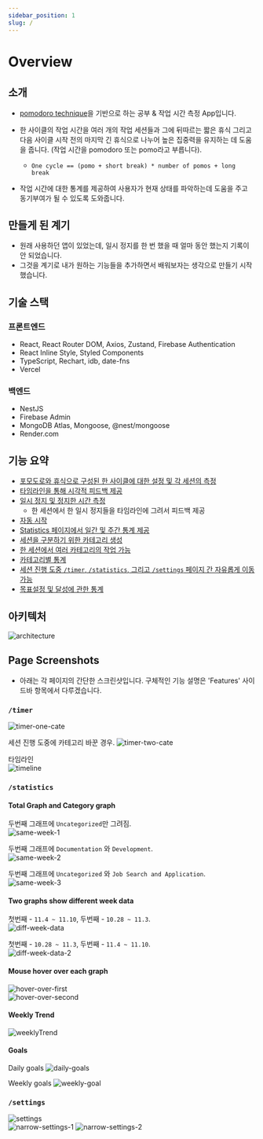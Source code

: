 ```yaml
---
sidebar_position: 1
slug: /
---
```


# Overview

## 소개

- [pomodoro technique](https://ko.wikipedia.org/wiki/%ED%8F%AC%EB%AA%A8%EB%8F%84%EB%A1%9C_%EA%B8%B0%EB%B2%95)을 기반으로 하는 공부 & 작업 시간 측정 App입니다.
- 한 사이클의 작업 시간을 여러 개의 작업 세션들과 그에 뒤따르는 짧은 휴식 그리고 다음 사이클 시작 전의 마지막 긴 휴식으로 나누어 높은 집중력을 유지하는 데 도움을 줍니다.
  (작업 시간을 pomodoro 또는 pomo라고 부릅니다).

  - `One cycle == (pomo + short break) * number of pomos + long break`

- 작업 시간에 대한 통계를 제공하여 사용자가 현재 상태를 파악하는데 도움을 주고 동기부여가 될 수 있도록 도와줍니다.

## 만들게 된 계기

- 원래 사용하던 앱이 있었는데, 일시 정지를 한 번 했을 때 얼마 동안 했는지 기록이 안 되었습니다.
- 그것을 계기로 내가 원하는 기능들을 추가하면서 배워보자는 생각으로 만들기 시작했습니다.

## 기술 스택

### 프론트엔드

- React, React Router DOM, Axios, Zustand, Firebase Authentication
- React Inline Style, Styled Components
- TypeScript, Rechart, idb, date-fns
- Vercel

### 백엔드

- NestJS
- Firebase Admin
- MongoDB Atlas, Mongoose, @nest/mongoose
- Render.com

## 기능 요약

- [포모도로와 휴식으로 구성된 한 사이클에 대한 설정 및 각 세션의 측정](https://pomodoro-doc.vercel.app/features#settings)
- [타임라인을 통해 시각적 피드백 제공](https://pomodoro-doc.vercel.app/features#timeline)
- [일시 정지 및 정지한 시간 측정](https://pomodoro-doc.vercel.app/features#time-countdown-and-pause)
  - 한 세션에서 한 일시 정지들을 타임라인에 그려서 피드백 제공
- [자동 시작](https://pomodoro-doc.vercel.app/features#autostart)
- [Statistics 페이지에서 일간 및 주간 통계 제공](https://pomodoro-doc.vercel.app/features#statistics)
- [세션을 구분하기 위한 카테고리 생성](https://pomodoro-doc.vercel.app/features#settings)
- [한 세션에서 여러 카테고리의 작업 가능](https://pomodoro-doc.vercel.app/features#categorized-sessions)
- [카테고리별 통계](https://pomodoro-doc.vercel.app/features#total-graph)
- [세션 진행 도중 `/timer`, `/statistics`, 그리고 `/settings` 페이지 간 자유롭게 이동 가능](https://pomodoro-doc.vercel.app/problem-solving#%ED%95%9C-%EC%84%B8%EC%85%98%EC%9D%B4-%EC%A7%84%ED%96%89-%EC%A4%91%EC%9D%BC-%EB%95%8Cpomo-or-break-%EA%B4%80%EA%B3%84%EC%97%86%EC%9D%B4-%EB%8B%A4%EB%A5%B8-%ED%8E%98%EC%9D%B4%EC%A7%80%EB%93%A4%EC%9D%84-%EC%9E%90%EC%9C%A0%EB%A1%AD%EA%B2%8C-%EB%B0%A9%EB%AC%B8%ED%95%A0-%EC%88%98-%EC%9E%88%EB%8F%84%EB%A1%9D-%ED%95%98%EB%8A%94-%EA%B2%83)
- [목표설정 및 달성에 관한 통계](https://pomodoro-doc.vercel.app/features#goal)

## 아키텍처

![architecture](./img/architecture.png)

## Page Screenshots

- 아래는 각 페이지의 간단한 스크린샷입니다. 구체적인 기능 설명은 'Features' 사이드바 항목에서 다루겠습니다.

### `/timer`

![timer-one-cate](./img/timer-one-cate.png)

세션 진행 도중에 카테고리 바꾼 경우.
![timer-two-cate](./img/timer-two-cate.png)

타임라인  
![timeline](./img/timeline.png)

### `/statistics`

#### Total Graph and Category graph

두번째 그래프에 `Uncategorized`만 그려짐.  
![same-week-1](./img/same-w-1.png)

두번째 그래프에 `Documentation` 와 `Development`.  
![same-week-2](./img/same-w-2.png)

두번째 그래프에 `Uncategorized` 와 `Job Search and Application`.  
![same-week-3](./img/same-w-3.png)

#### Two graphs show different week data

첫번째 - `11.4 ~ 11.10`, 두번째 - `10.28 ~ 11.3`.  
![diff-week-data](./img/diff-w-1.png)

첫번째 - `10.28 ~ 11.3`, 두번째 - `11.4 ~ 11.10`.  
![diff-week-data-2](./img/diff-w-2.png)

#### Mouse hover over each graph

![hover-over-first](./img/hover-1.png)  
![hover-over-second](./img/hover-2.png)

#### Weekly Trend

![weeklyTrend](./img/weeklyTrend.png)

#### Goals

Daily goals
![daily-goals](./img/daily-goals.png)

Weekly goals
![weekly-goal](./img/weekly-goal.png)

### `/settings`

![settings](./img/settings-with-goal.png)  
![narrow-settings-1](./img/narrow-settings-1.png)
![narrow-settings-2](./img/narrow-settings-2.png)
